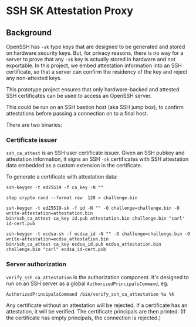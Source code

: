 # SSH SK Attestation Proxy

## Background

OpenSSH has `-sk` type keys that are designed to be generated and stored on hardware security keys. But, for privacy reasons, there is no way for a server to prove that any `-sk` key is actually stored in hardware and not exportable. In this project, we embed attestation information into an SSH certificate, so that a server can confirm the residency of the key and reject any non-attested keys.

This prototype project ensures that only hardware-backed and attested SSH certificates can be used to access an OpenSSH server.

This could be run on an SSH bastion host (aka SSH jump box), to confirm attestations before passing a connection on to a final host.

There are two binaries:

### Certificate issuer

`ssh_ca_attest` is an SSH user certificate issuer. Given an SSH pubkey and attestation information, it signs an SSH `-sk` certificates with SSH attestation data embedded as a custom extension in the certificate.

To generate a certificate with attestation data:

```
ssh-keygen -t ed25519 -f ca_key -N ""

step crypto rand --format raw  128 > challenge.bin

ssh-keygen -t ed25519-sk -f id -N "" -O challenge=challenge.bin -O write-attestation=attestation.bin
bin/ssh_ca_attest ca_key id.pub attestation.bin challenge.bin "carl" id-cert.pub

ssh-keygen -t ecdsa-sk -f ecdsa_id -N "" -O challenge=challenge.bin -O write-attestation=ecdsa_attestation.bin
bin/ssh_ca_attest ca_key ecdsa_id.pub ecdsa_attestation.bin challenge.bin "carl" ecdsa_id-cert.pub
```

### Server authorization

`verify_ssh_ca_attestation` is the authorization component. It's designed to run on an SSH server as a global `AuthorizedPrincipalsCommand`, eg.

```
AuthorizedPrincipalsCommand /bin/verify_ssh_ca_attestation %u %k
```

Any certificate without an attestation will be rejected.
If a certificate has an attestation, it will be verified.
The certificate principals are then printed.
(If the certificate has empty principals, the connection is rejected.)


